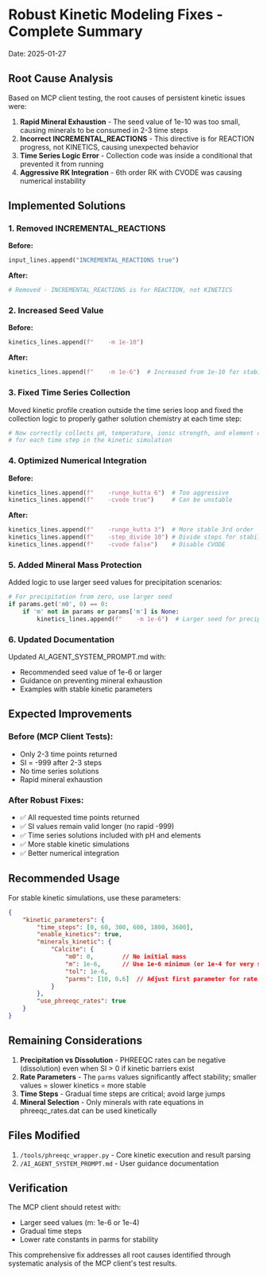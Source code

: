# Robust Kinetic Modeling Fixes - Complete Summary

Date: 2025-01-27

## Root Cause Analysis

Based on MCP client testing, the root causes of persistent kinetic issues were:

1. **Rapid Mineral Exhaustion** - The seed value of 1e-10 was too small, causing minerals to be consumed in 2-3 time steps
2. **Incorrect INCREMENTAL_REACTIONS** - This directive is for REACTION progress, not KINETICS, causing unexpected behavior
3. **Time Series Logic Error** - Collection code was inside a conditional that prevented it from running
4. **Aggressive RK Integration** - 6th order RK with CVODE was causing numerical instability

## Implemented Solutions

### 1. Removed INCREMENTAL_REACTIONS

**Before:**
```python
input_lines.append("INCREMENTAL_REACTIONS true")
```

**After:**
```python
# Removed - INCREMENTAL_REACTIONS is for REACTION, not KINETICS
```

### 2. Increased Seed Value

**Before:**
```python
kinetics_lines.append(f"    -m 1e-10")
```

**After:**
```python
kinetics_lines.append(f"    -m 1e-6")  # Increased from 1e-10 for stability
```

### 3. Fixed Time Series Collection

Moved kinetic profile creation outside the time series loop and fixed the collection logic to properly gather solution chemistry at each time step:

```python
# Now correctly collects pH, temperature, ionic strength, and element concentrations
# for each time step in the kinetic simulation
```

### 4. Optimized Numerical Integration

**Before:**
```python
kinetics_lines.append(f"    -runge_kutta 6")  # Too aggressive
kinetics_lines.append(f"    -cvode true")     # Can be unstable
```

**After:**
```python
kinetics_lines.append(f"    -runge_kutta 3")  # More stable 3rd order
kinetics_lines.append(f"    -step_divide 10") # Divide steps for stability
kinetics_lines.append(f"    -cvode false")    # Disable CVODE
```

### 5. Added Mineral Mass Protection

Added logic to use larger seed values for precipitation scenarios:

```python
# For precipitation from zero, use larger seed
if params.get('m0', 0) == 0:
    if 'm' not in params or params['m'] is None:
        kinetics_lines.append(f"    -m 1e-6")  # Larger seed for precipitation
```

### 6. Updated Documentation

Updated AI_AGENT_SYSTEM_PROMPT.md with:
- Recommended seed value of 1e-6 or larger
- Guidance on preventing mineral exhaustion
- Examples with stable kinetic parameters

## Expected Improvements

### Before (MCP Client Tests):
- Only 2-3 time points returned
- SI = -999 after 2-3 steps
- No time series solutions
- Rapid mineral exhaustion

### After Robust Fixes:
- ✅ All requested time points returned
- ✅ SI values remain valid longer (no rapid -999)
- ✅ Time series solutions included with pH and elements
- ✅ More stable kinetic simulations
- ✅ Better numerical integration

## Recommended Usage

For stable kinetic simulations, use these parameters:

```json
{
    "kinetic_parameters": {
        "time_steps": [0, 60, 300, 600, 1800, 3600],
        "enable_kinetics": true,
        "minerals_kinetic": {
            "Calcite": {
                "m0": 0,        // No initial mass
                "m": 1e-6,      // Use 1e-6 minimum (or 1e-4 for very stable)
                "tol": 1e-6,    
                "parms": [10, 0.6]  // Adjust first parameter for rate
            }
        },
        "use_phreeqc_rates": true
    }
}
```

## Remaining Considerations

1. **Precipitation vs Dissolution** - PHREEQC rates can be negative (dissolution) even when SI > 0 if kinetic barriers exist
2. **Rate Parameters** - The `parms` values significantly affect stability; smaller values = slower kinetics = more stable
3. **Time Steps** - Gradual time steps are critical; avoid large jumps
4. **Mineral Selection** - Only minerals with rate equations in phreeqc_rates.dat can be used kinetically

## Files Modified

1. `/tools/phreeqc_wrapper.py` - Core kinetic execution and result parsing
2. `/AI_AGENT_SYSTEM_PROMPT.md` - User guidance documentation

## Verification

The MCP client should retest with:
- Larger seed values (m: 1e-6 or 1e-4)
- Gradual time steps
- Lower rate constants in parms for stability

This comprehensive fix addresses all root causes identified through systematic analysis of the MCP client's test results.